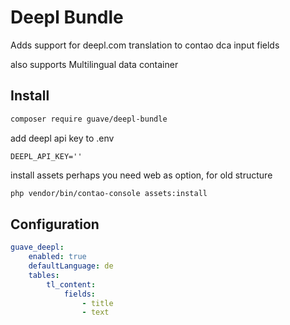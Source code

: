 # Deepl Bundle

Adds support for deepl.com translation to contao dca input fields

also supports Multilingual data container

## Install


```bash
composer require guave/deepl-bundle
```

add deepl api key to .env
```
DEEPL_API_KEY=''
```
install assets
perhaps you need web as option, for old structure
```bash
php vendor/bin/contao-console assets:install
```

## Configuration

```yaml
guave_deepl:
    enabled: true
    defaultLanguage: de
    tables:
        tl_content:
            fields:
                - title
                - text
```
